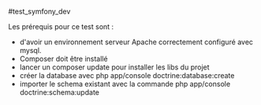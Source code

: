 #test_symfony_dev

Les prérequis pour ce test sont :

 - d'avoir un environnement serveur Apache correctement configuré avec mysql.
 - Composer doit être installé
 - lancer un composer update pour installer les libs du projet
 - créer la database avec  php app/console doctrine:database:create 
 - importer le schema existant avec la commande  php app/console doctrine:schema:update
